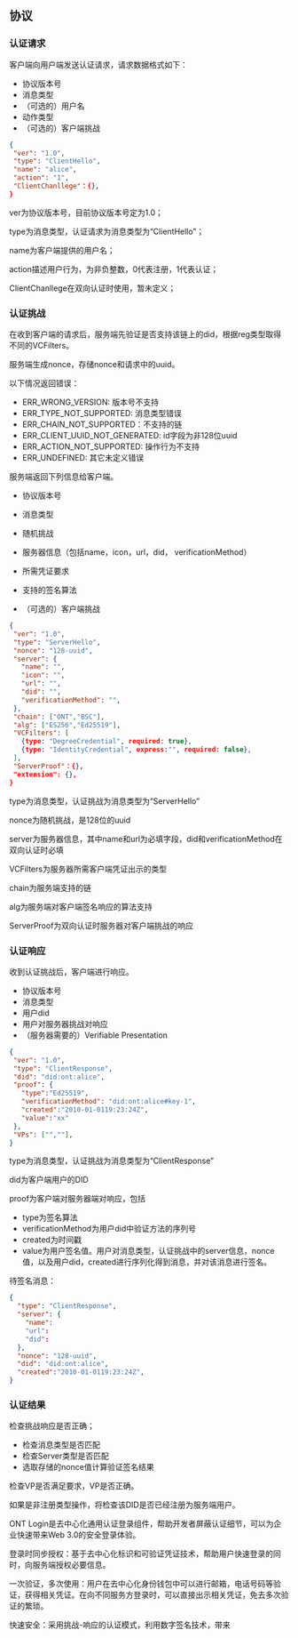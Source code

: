 ## 协议

### 认证请求

客户端向用户端发送认证请求，请求数据格式如下：

* 协议版本号
* 消息类型
* （可选的）用户名
 * 动作类型
* （可选的）客户端挑战

```json
{
 "ver": "1.0",
 "type": "ClientHello",
 "name": "alice",
 "action": "1",
 "ClientChanllege"：{},
}
```

ver为协议版本号，目前协议版本号定为1.0；

type为消息类型，认证请求为消息类型为“ClientHello”；

name为客户端提供的用户名；

action描述用户行为，为非负整数，0代表注册，1代表认证；

ClientChanllege在双向认证时使用，暂未定义；



### 认证挑战

在收到客户端的请求后，服务端先验证是否支持该链上的did，根据reg类型取得不同的VCFilters。

服务端生成nonce，存储nonce和请求中的uuid。

以下情况返回错误：
- ERR_WRONG_VERSION: 版本号不支持
- ERR_TYPE_NOT_SUPPORTED: 消息类型错误
- ERR_CHAIN_NOT_SUPPORTED：不支持的链
- ERR_CLIENT_UUID_NOT_GENERATED: id字段为非128位uuid
- ERR_ACTION_NOT_SUPPORTED: 操作行为不支持
- ERR_UNDEFINED: 其它未定义错误

服务端返回下列信息给客户端。

* 协议版本号
* 消息类型

* 随机挑战
* 服务器信息（包括name，icon，url，did， verificationMethod）
* 所需凭证要求
* 支持的签名算法
* （可选的）客户端挑战

```json
{
 "ver": "1.0",
 "type": "ServerHello",
 "nonce": "128-uuid",
 "server": {
   "name": "",
   "icon": "",
   "url": "",
   "did": "",
   "verificationMethod": "",
 },
 "chain": ["ONT","BSC"],
 "alg": ["ES256","Ed25519"],
 "VCFilters": [
   {type: "DegreeCredential", required: true},
   {type: "IdentityCredential", express:"", required: false},
 ],
 "ServerProof"：{},
 "extension": {},
}
```

type为消息类型，认证挑战为消息类型为“ServerHello”

nonce为随机挑战，是128位的uuid

server为服务器信息，其中name和url为必填字段，did和verificationMethod在双向认证时必填

VCFilters为服务器所需客户端凭证出示的类型

chain为服务端支持的链

alg为服务端对客户端签名响应的算法支持

ServerProof为双向认证时服务器对客户端挑战的响应

### 认证响应

收到认证挑战后，客户端进行响应。

* 协议版本号
* 消息类型
* 用户did
* 用户对服务器挑战对响应
* （服务器需要的）Verifiable Presentation

```json
{
 "ver": "1.0",
 "type": "ClientResponse",
 "did": "did:ont:alice",
 "proof": {
   "type":"Ed25519",
   "verificationMethod": "did:ont:alice#key-1",
   "created":"2010-01-0119:23:24Z",
   "value":"xx"
 },
 "VPs": ["",""],
}
```

type为消息类型，认证挑战为消息类型为“ClientResponse”

did为客户端用户的DID

proof为客户端对服务器端对响应，包括
- type为签名算法
- verificationMethod为用户did中验证方法的序列号
- created为时间戳
- value为用户签名值。用户对消息类型，认证挑战中的server信息，nonce值，以及用户did，created进行序列化得到消息，并对该消息进行签名。

待签名消息：
```json
{
  "type": "ClientResponse",
  "server": {
	"name":
	"url":
	"did":
  },
  "nonce": "128-uuid",
  "did": "did:ont:alice",
  "created":"2010-01-0119:23:24Z",
}
```

### 认证结果

检查挑战响应是否正确；
- 检查消息类型是否匹配
- 检查Server类型是否匹配
- 选取存储的nonce值计算验证签名结果

检查VP是否满足要求，VP是否正确。

如果是非注册类型操作，将检查该DID是否已经注册为服务端用户。



ONT Login是去中心化通用认证登录组件，帮助开发者屏蔽认证细节，可以为企业快速带来Web 3.0的安全登录体验。

登录时同步授权：基于去中心化标识和可验证凭证技术，帮助用户快速登录的同时，向服务端授权必要信息。

一次验证，多次使用：用户在去中心化身份钱包中可以进行邮箱，电话号码等验证，获得相关凭证。在向不同服务方登录时，可以直接出示相关凭证，免去多次验证的繁琐。

快速安全：采用挑战-响应的认证模式，利用数字签名技术，带来
